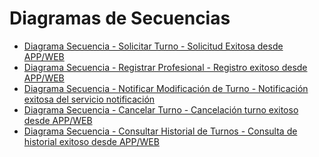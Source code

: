 # Diagramas de Secuencias #
+ [Diagrama Secuencia - Solicitar Turno - Solicitud Exitosa desde APP/WEB](https://drive.google.com/file/d/12_GyP1b3wUrG5iXzEbvWHlf72M7Xha-E/view?usp=sharing)
+ [Diagrama Secuencia - Registrar Profesional - Registro exitoso desde APP/WEB](https://drive.google.com/file/d/1TWTHFXkJesrTc06gaHhyqBpJk3GJ4o2R/view?usp=sharing)
+ [Diagrama Secuencia - Notificar Modificación de Turno - Notificación exitosa del servicio notificación](https://drive.google.com/file/d/1ofQKSka0_AfUR0-5B0peTNuBB9DeMHdy/view?usp=sharing)
+ [Diagrama Secuencia - Cancelar Turno - Cancelación turno exitoso desde APP/WEB](https://drive.google.com/file/d/19TRNPIhSGGw30sta2Z27wnWBi2bNWx4p/view?usp=sharing)
+ [Diagrama Secuencia - Consultar Historial de Turnos - Consulta de historial exitoso desde APP/WEB]()
